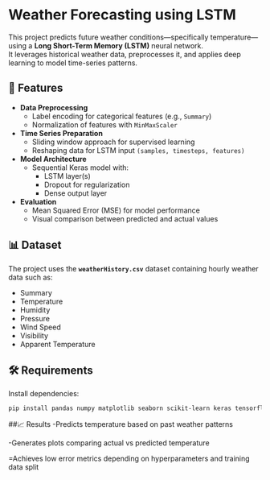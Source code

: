 # Weather Forecasting using LSTM

This project predicts future weather conditions—specifically temperature—using a **Long Short-Term Memory (LSTM)** neural network.  
It leverages historical weather data, preprocesses it, and applies deep learning to model time-series patterns.


## 🚀 Features
- **Data Preprocessing**  
  - Label encoding for categorical features (e.g., `Summary`)
  - Normalization of features with `MinMaxScaler`
- **Time Series Preparation**  
  - Sliding window approach for supervised learning  
  - Reshaping data for LSTM input `(samples, timesteps, features)`
- **Model Architecture**  
  - Sequential Keras model with:
    - LSTM layer(s)
    - Dropout for regularization
    - Dense output layer
- **Evaluation**  
  - Mean Squared Error (MSE) for model performance  
  - Visual comparison between predicted and actual values

## 📊 Dataset
The project uses the **`weatherHistory.csv`** dataset containing hourly weather data such as:
- Summary
- Temperature
- Humidity
- Pressure
- Wind Speed
- Visibility
- Apparent Temperature

## 🛠️ Requirements
Install dependencies:
```bash
pip install pandas numpy matplotlib seaborn scikit-learn keras tensorflow 
```
##📈 Results
-Predicts temperature based on past weather patterns

-Generates plots comparing actual vs predicted temperature

=Achieves low error metrics depending on hyperparameters and training data split
